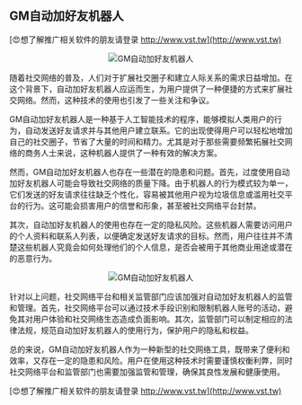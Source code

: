 ## **GM自动加好友机器人**

[😍想了解推广相关软件的朋友请登录 http://www.vst.tw](http://www.vst.tw)

 <center><img src="https://vst.tw/MP4/tuiguang/png/0.png" alt="GM自动加好友机器人"></center>

随着社交网络的普及，人们对于扩展社交圈子和建立人际关系的需求日益增加。在这个背景下，自动加好友机器人应运而生，为用户提供了一种便捷的方式来扩展社交网络。然而，这种技术的使用也引发了一些关注和争议。

GM自动加好友机器人是一种基于人工智能技术的程序，能够模拟人类用户的行为，自动发送好友请求并与其他用户建立联系。它的出现使得用户可以轻松地增加自己的社交圈子，节省了大量的时间和精力。尤其是对于那些需要频繁拓展社交网络的商务人士来说，这种机器人提供了一种有效的解决方案。

然而，GM自动加好友机器人也存在一些潜在的隐患和问题。首先，过度使用自动加好友机器人可能会导致社交网络的质量下降。由于机器人的行为模式较为单一，它们发送的好友请求往往缺乏个性化，容易被其他用户视为垃圾信息或滥用社交平台的行为。这可能会损害用户的信誉和形象，甚至被社交网络平台封禁。

其次，自动加好友机器人的使用也存在一定的隐私风险。这些机器人需要访问用户的个人资料和联系人列表，以便确定发送好友请求的目标。然而，用户往往并不清楚这些机器人究竟会如何处理他们的个人信息，是否会被用于其他商业用途或潜在的恶意行为。

 <center><img src="https://vst.tw/MP4/tuiguang/png/1.png" alt="GM自动加好友机器人"></center>

针对以上问题，社交网络平台和相关监管部门应该加强对自动加好友机器人的监管和管理。首先，社交网络平台可以通过技术手段识别和限制机器人账号的活动，避免其对用户体验和社交网络生态造成负面影响。其次，监管部门可以制定相应的法律法规，规范自动加好友机器人的使用行为，保护用户的隐私和权益。

总的来说，GM自动加好友机器人作为一种新型的社交网络工具，既带来了便利和效率，又存在一定的隐患和风险。用户在使用这种技术时需要谨慎权衡利弊，同时社交网络平台和监管部门也需要加强监管和管理，确保其良性发展和健康使用。

[😍想了解推广相关软件的朋友请登录 http://www.vst.tw](http://www.vst.tw)



